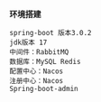 **环境搭建**

    spring-boot 版本3.0.2
    jdk版本 17 
    中间件：RabbitMQ
    数据库：MySQL Redis
    配置中心：Nacos
    注册中心：Nacos
    Spring-boot-admin
